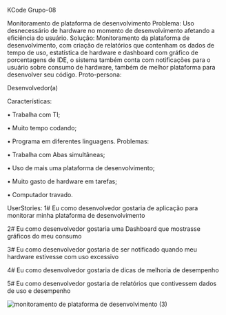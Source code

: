 KCode Grupo-08

Monitoramento de plataforma de desenvolvimento
Problema: Uso desnecessário de hardware no momento de desenvolvimento afetando a eficiência do usuário.
Solução: Monitoramento da plataforma de desenvolvimento, com criação de relatórios que contenham os dados de tempo de uso, estatística de hardware e dashboard com gráfico de porcentagens de IDE, o sistema também conta com notificações para o usuário sobre consumo de hardware, também de melhor plataforma para desenvolver seu código.
Proto-persona:

Desenvolvedor(a)

Características:

•	Trabalha com TI;

•	Muito tempo codando;

•	Programa em diferentes linguagens.
Problemas:

•	Trabalha com Abas simultâneas;

•	Uso de mais uma plataforma de desenvolvimento;

•	Muito gasto de hardware em tarefas;

•	Computador travado.

UserStories: 
1# Eu como desenvolvedor gostaria de aplicação para monitorar minha plataforma de desenvolvimento

2# Eu como desenvolvedor gostaria uma Dashboard que mostrasse gráficos do meu consumo

3# Eu como desenvolvedor gostaria de ser notificado quando meu hardware estivesse com uso excessivo 

4# Eu como desenvolvedor gostaria de dicas de melhoria de desempenho

5# Eu como desenvolvedor gostaria de relatórios que contivessem dados de uso e desempenho



![monitoramento de plataforma de desenvolvimento (3)](https://user-images.githubusercontent.com/70453945/109570495-dde8c700-7ac8-11eb-8d78-9a2e0ea66907.gif)
